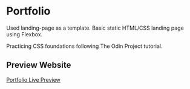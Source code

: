 # Portfolio
Used landing-page as a template. Basic static HTML/CSS landing page using Flexbox.

Practicing CSS foundations following The Odin Project tutorial.

## Preview Website
[Portfolio Live Preview](https://rlom721.github.io/portfolio/)